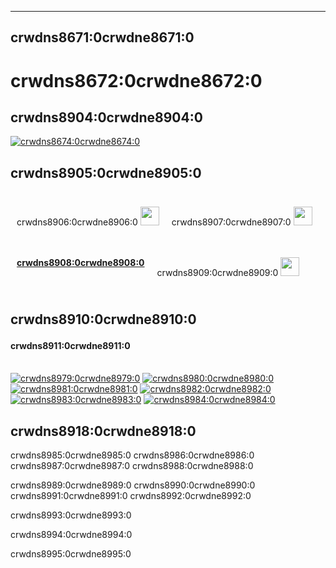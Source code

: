 * * *

## crwdns8671:0crwdne8671:0

# crwdns8672:0crwdne8672:0

## crwdns8904:0crwdne8904:0

[![crwdns8674:0crwdne8674:0][1]][2]

 [1]: /images/fit-250/one-pager.png
 [2]: /resources/hoc-one-pager.pdf

## crwdns8905:0crwdne8905:0

<div style="float:left; padding:10px">
  <p>
    crwdns8906:0crwdne8906:0 <a href="https://dl.dropbox.com/sh/6sdjczibjih6x8s/Rjs8XgYNzr/Code-5-minute.mov?dl=1"><img src="/images/download.png" width="30px" /></a>
  </p>
</div>

<div style="float:left; padding:10px">
  <p>
    crwdns8907:0crwdne8907:0 <a href="http://s3.amazonaws.com/cdo-videos/HoC-video-15mb.mp4"><img src="/images/download.png" width="30px" /></a>
  </p>
</div>

<div style='clear:both'>
</div>

<div style="float:left; padding:10px">
  <p>
    <a href="https://www.youtube.com/watch?6XvmhE1J9PY"><strong>crwdns8908:0crwdne8908:0</strong></a>
  </p>
</div>

<div style="float:left; padding:10px">
  <p>
    crwdns8909:0crwdne8909:0 <a href="https://dl.dropbox.com/sh/6sdjczibjih6x8s/_0RSOSY8oW/Code-1-min.mov?dl=1"><img src="/images/download.png" width="30px" /></a>
  </p>
</div>

<div style="float:left; padding:10px">
</div>

<div style='clear:both'>
</div>

<a id="posters"></p> <h2>
  crwdns8910:0crwdne8910:0
</h2>

<h4>
  crwdns8911:0crwdne8911:0
</h4>

<p>
  <br /> <a href="/resources/mark-zuckerberg-poster.pdf"><img src="/images/fit-280/mark-zuckerberg.png" alt="crwdns8979:0crwdne8979:0" /></a> <a href="/resources/marissa-mayer-poster.pdf"><img src="/images/fit-280/marissa-mayer.png" alt="crwdns8980:0crwdne8980:0" /></a> <a href="/resources/chris-bosh-poster.pdf"><img src="/images/fit-280/chris-bosh.png" alt="crwdns8981:0crwdne8981:0" /></a> <a href="/resources/susan-wojcicki-poster.pdf"><img src="/images/fit-280/susan-wojcicki.png" alt="crwdns8982:0crwdne8982:0" /></a> <a href="/resources/barack-obama-poster.pdf"><img src="/images/fit-280/barack-obama.png" alt="crwdns8983:0crwdne8983:0" /></a> <a href="/resources/ashton-kutcher-poster.pdf"><img src="/images/fit-280/ashton-kutcher.png" alt="crwdns8984:0crwdne8984:0" /></a>
</p>

<p>
  <a id="email"></a>
</p>

<h2>
  crwdns8918:0crwdne8918:0
</h2>

<p>
  crwdns8985:0crwdne8985:0 crwdns8986:0crwdne8986:0 crwdns8987:0crwdne8987:0 crwdns8988:0crwdne8988:0
</p>

<p>
  crwdns8989:0crwdne8989:0 crwdns8990:0crwdne8990:0 crwdns8991:0crwdne8991:0 crwdns8992:0crwdne8992:0
</p>

<p>
  crwdns8993:0crwdne8993:0
</p>

<p>
  crwdns8994:0crwdne8994:0
</p>

<p>
  crwdns8995:0crwdne8995:0
</p>